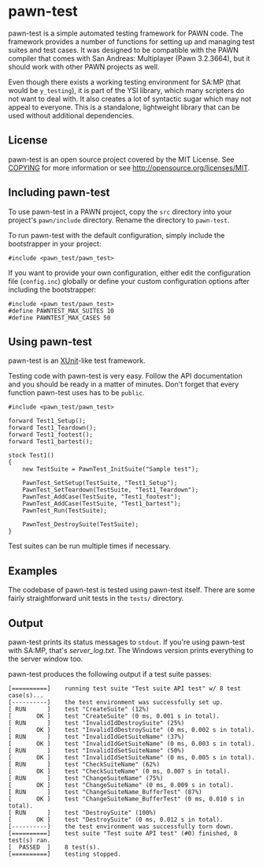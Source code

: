 pawn-test
=========

pawn-test is a simple automated testing framework for PAWN code. The framework
provides a number of functions for setting up and managing test suites and test
cases. It was designed to be compatible with the PAWN compiler that comes
with San Andreas: Multiplayer (Pawn 3.2.3664), but it should work with other
PAWN projects as well.

Even though there exists a working testing environment for SA:MP (that would be
`y_testing`), it is part of the YSI library, which many scripters do not want
to deal with. It also creates a lot of syntactic sugar which may not appeal
to everyone. This is a standalone, lightweight library that can be used without
additional dependencies.

License
-------

pawn-test is an open source project covered by the MIT License. See [COPYING](COPYING)
for more information or see http://opensource.org/licenses/MIT.

Including pawn-test
-------------------

To use pawn-test in a PAWN project, copy the `src` directory into your project's
`pawn/include` directory. Rename the directory to `pawn-test`.

To run pawn-test with the default configuration, simply include the bootstrapper in
your project:

    #include <pawn_test/pawn_test>
  
If you want to provide your own configuration, either edit the configuration file
(`config.inc`) globally or define your custom configuration options after including
the bootstrapper:

    #include <pawn_test/pawn_test>
    #define PAWNTEST_MAX_SUITES 10
    #define PAWNTEST_MAX_CASES 50

Using pawn-test
---------------

pawn-test is an [XUnit](https://en.wikipedia.org/wiki/XUnit)-like test framework.

Testing code with pawn-test is very easy. Follow the API documentation and you should be ready
in a matter of minutes. Don't forget that every function pawn-test uses has to be `public`.

    #include <pawn_test/pawn_test>
    
    forward Test1_Setup();
    forward Test1_Teardown();
    forward Test1_footest();
    forward Test1_bartest();
    
    stock Test1()
    {
        new TestSuite = PawnTest_InitSuite("Sample test");
        
        PawnTest_SetSetup(TestSuite, "Test1_Setup");
        PawnTest_SetTeardown(TestSuite, "Test1_Teardown");
        PawnTest_AddCase(TestSuite, "Test1_footest");
        PawnTest_AddCase(TestSuite, "Test1_bartest");
        PawnTest_Run(TestSuite);
        
        PawnTest_DestroySuite(TestSuite);
    }

Test suites can be run multiple times if necessary.

Examples
--------

The codebase of pawn-test is tested using pawn-test itself. There are some fairly straightforward
unit tests in the `tests/` directory.

Output
------

pawn-test prints its status messages to `stdout`. If you're using pawn-test with SA:MP,
that's *server_log.txt*. The Windows version prints everything to the server window too.

pawn-test produces the following output if a test suite passes:

    [==========]	running test suite "Test suite API test" w/ 8 test case(s)...
    [----------]	the test environment was successfully set up.
    [ RUN      ]	test "CreateSuite" (12%)
    [       OK ]	test "CreateSuite" (0 ms, 0.001 s in total).
    [ RUN      ]	test "InvalidIdDestroySuite" (25%)
    [       OK ]	test "InvalidIdDestroySuite" (0 ms, 0.002 s in total).
    [ RUN      ]	test "InvalidIdGetSuiteName" (37%)
    [       OK ]	test "InvalidIdGetSuiteName" (0 ms, 0.003 s in total).
    [ RUN      ]	test "InvalidIdSetSuiteName" (50%)
    [       OK ]	test "InvalidIdSetSuiteName" (0 ms, 0.005 s in total).
    [ RUN      ]	test "CheckSuiteName" (62%)
    [       OK ]	test "CheckSuiteName" (0 ms, 0.007 s in total).
    [ RUN      ]	test "ChangeSuiteName" (75%)
    [       OK ]	test "ChangeSuiteName" (0 ms, 0.009 s in total).
    [ RUN      ]	test "ChangeSuiteName_BufferTest" (87%)
    [       OK ]	test "ChangeSuiteName_BufferTest" (0 ms, 0.010 s in total).
    [ RUN      ]	test "DestroySuite" (100%)
    [       OK ]	test "DestroySuite" (0 ms, 0.012 s in total).
    [----------]	the test environment was successfully torn down.
    [==========]	test suite "Test suite API test" (#0) finished, 8 test(s) ran.
    [  PASSED  ]	8 test(s).
    [==========]	testing stopped.

